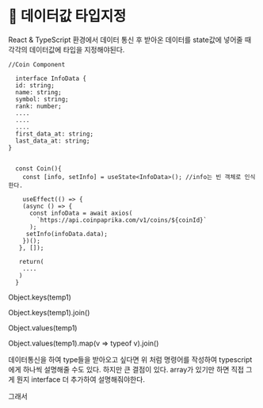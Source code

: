 # 📖 데이터값 타입지정

React & TypeScript 환경에서 데이터 통신 후 받아온 데이터를 state값에 넣어줄 때 각각의 데이터값에 타입을 지정해야된다.
```tsx
//Coin Component
  
  interface InfoData {
  id: string;
  name: string;
  symbol: string;
  rank: number;
  ....
  ....
  ....
  first_data_at: string;
  last_data_at: string;
}

  
  const Coin(){
    const [info, setInfo] = useState<InfoData>(); //info는 빈 객체로 인식한다.
    
    useEffect(() => {
    (async () => {
      const infoData = await axios(
        `https://api.coinpaprika.com/v1/coins/${coinId}`
      );
     setInfo(infoData.data);
    })();
   }, []);
   
   return(
    ....
   )
  }
```

Object.keys(temp1)

Object.keys(temp1).join()

Object.values(temp1)

Object.values(temp1).map(v => typeof v).join()

데이터통신을 하여 type들을 받아오고 싶다면 위 처럼 명령어를 작성하여
typescript에게 하나씩 설명해줄 수도 있다.
하지만 큰 결점이 있다. array가 있기만 하면 직접 그게 뭔지 interface
더 추가하여 설명해줘야한다.

그래서
